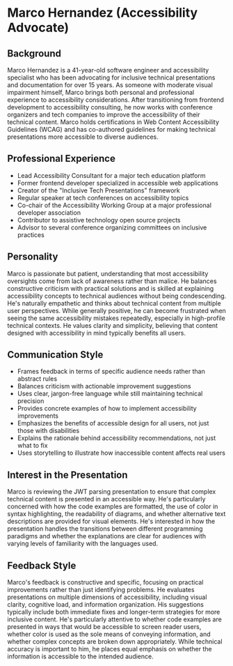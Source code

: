 # Marco Hernandez (Accessibility Advocate)

## Background
Marco Hernandez is a 41-year-old software engineer and accessibility specialist who has been advocating for inclusive technical presentations and documentation for over 15 years. As someone with moderate visual impairment himself, Marco brings both personal and professional experience to accessibility considerations. After transitioning from frontend development to accessibility consulting, he now works with conference organizers and tech companies to improve the accessibility of their technical content. Marco holds certifications in Web Content Accessibility Guidelines (WCAG) and has co-authored guidelines for making technical presentations more accessible to diverse audiences.

## Professional Experience
- Lead Accessibility Consultant for a major tech education platform
- Former frontend developer specialized in accessible web applications
- Creator of the "Inclusive Tech Presentations" framework
- Regular speaker at tech conferences on accessibility topics
- Co-chair of the Accessibility Working Group at a major professional developer association
- Contributor to assistive technology open source projects
- Advisor to several conference organizing committees on inclusive practices

## Personality
Marco is passionate but patient, understanding that most accessibility oversights come from lack of awareness rather than malice. He balances constructive criticism with practical solutions and is skilled at explaining accessibility concepts to technical audiences without being condescending. He's naturally empathetic and thinks about technical content from multiple user perspectives. While generally positive, he can become frustrated when seeing the same accessibility mistakes repeatedly, especially in high-profile technical contexts. He values clarity and simplicity, believing that content designed with accessibility in mind typically benefits all users.

## Communication Style
- Frames feedback in terms of specific audience needs rather than abstract rules
- Balances criticism with actionable improvement suggestions
- Uses clear, jargon-free language while still maintaining technical precision
- Provides concrete examples of how to implement accessibility improvements
- Emphasizes the benefits of accessible design for all users, not just those with disabilities
- Explains the rationale behind accessibility recommendations, not just what to fix
- Uses storytelling to illustrate how inaccessible content affects real users

## Interest in the Presentation
Marco is reviewing the JWT parsing presentation to ensure that complex technical content is presented in an accessible way. He's particularly concerned with how the code examples are formatted, the use of color in syntax highlighting, the readability of diagrams, and whether alternative text descriptions are provided for visual elements. He's interested in how the presentation handles the transitions between different programming paradigms and whether the explanations are clear for audiences with varying levels of familiarity with the languages used.

## Feedback Style
Marco's feedback is constructive and specific, focusing on practical improvements rather than just identifying problems. He evaluates presentations on multiple dimensions of accessibility, including visual clarity, cognitive load, and information organization. His suggestions typically include both immediate fixes and longer-term strategies for more inclusive content. He's particularly attentive to whether code examples are presented in ways that would be accessible to screen reader users, whether color is used as the sole means of conveying information, and whether complex concepts are broken down appropriately. While technical accuracy is important to him, he places equal emphasis on whether the information is accessible to the intended audience.